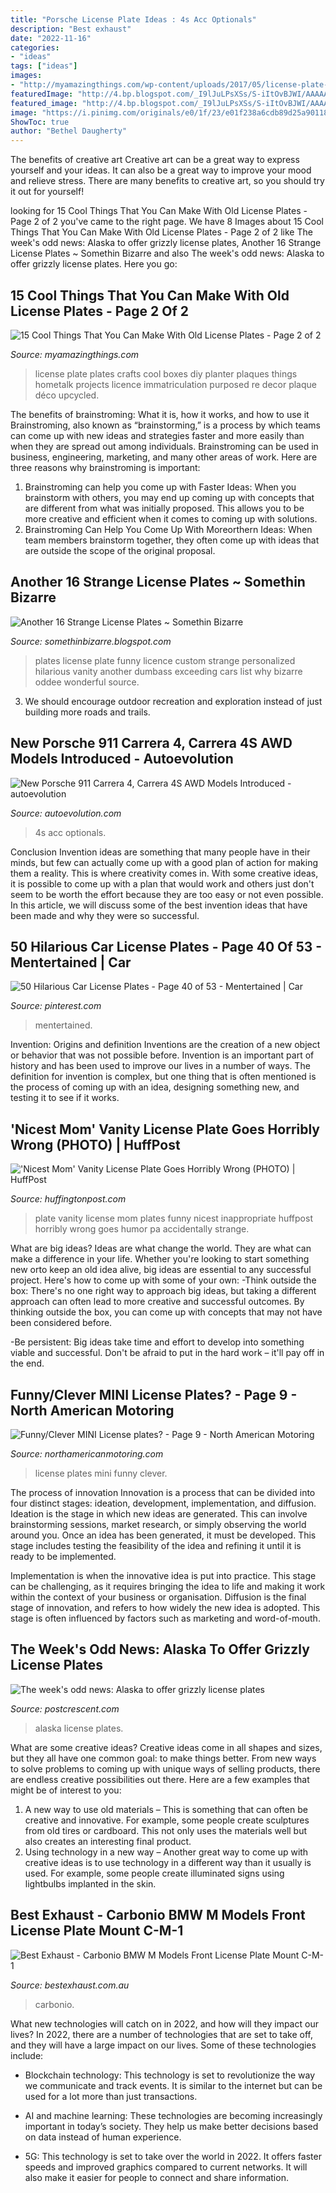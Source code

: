 ```yaml
---
title: "Porsche License Plate Ideas : 4s Acc Optionals"
description: "Best exhaust"
date: "2022-11-16"
categories:
- "ideas"
tags: ["ideas"]
images:
- "http://myamazingthings.com/wp-content/uploads/2017/05/license-plate-diy-15.jpg"
featuredImage: "http://4.bp.blogspot.com/_I9lJuLPsXSs/S-iItOvBJWI/AAAAAAAAMok/MfELHXYYZR0/s400/Another+16+Strange+License+Plates+2.jpg"
featured_image: "http://4.bp.blogspot.com/_I9lJuLPsXSs/S-iItOvBJWI/AAAAAAAAMok/MfELHXYYZR0/s400/Another+16+Strange+License+Plates+2.jpg"
image: "https://i.pinimg.com/originals/e0/1f/23/e01f238a6cdb89d25a901181b8c56e5c.jpg"
ShowToc: true
author: "Bethel Daugherty"
---
```



The benefits of creative art
Creative art can be a great way to express yourself and your ideas. It can also be a great way to improve your mood and relieve stress. There are many benefits to creative art, so you should try it out for yourself!

	

		
looking for 15 Cool Things That You Can Make With Old License Plates - Page 2 of 2 you've came to the right page. We have 8 Images about 15 Cool Things That You Can Make With Old License Plates - Page 2 of 2 like The week&#039;s odd news: Alaska to offer grizzly license plates, Another 16 Strange License Plates ~ Somethin Bizarre and also The week&#039;s odd news: Alaska to offer grizzly license plates. Here you go:
		
    
## 15 Cool Things That You Can Make With Old License Plates - Page 2 Of 2

<img loading=lazy src="http://myamazingthings.com/wp-content/uploads/2017/05/license-plate-diy-15.jpg" onerror="this.onerror=null;this.src='https://tse3.mm.bing.net/th?id=OIP.90b5yZ42JkjPdhyzIQpY7AHaJ6&amp;pid=15.1';" alt="15 Cool Things That You Can Make With Old License Plates - Page 2 of 2">

_Source: myamazingthings.com_

>license plate plates crafts cool boxes diy planter plaques things hometalk projects licence immatriculation purposed re decor plaque déco upcycled. 

	

The benefits of brainstroming: What it is, how it works, and how to use it
Brainstroming, also known as “brainstorming,” is a process by which teams can come up with new ideas and strategies faster and more easily than when they are spread out among individuals. Brainstroming can be used in business, engineering, marketing, and many other areas of work. Here are three reasons why brainstroming is important: 
1. Brainstroming can help you come up with Faster Ideas: When you brainstorm with others, you may end up coming up with concepts that are different from what was initially proposed. This allows you to be more creative and efficient when it comes to coming up with solutions. 
2. Brainstroming Can Help You Come Up With Moreorthern Ideas: When team members brainstorm together, they often come up with ideas that are outside the scope of the original proposal.

    
## Another 16 Strange License Plates ~ Somethin Bizarre

<img loading=lazy src="http://4.bp.blogspot.com/_I9lJuLPsXSs/S-iItOvBJWI/AAAAAAAAMok/MfELHXYYZR0/s400/Another+16+Strange+License+Plates+2.jpg" onerror="this.onerror=null;this.src='https://tse3.mm.bing.net/th?id=OIP.N6i5y0oPK5ual7j5HiqAOgAAAA&amp;pid=15.1';" alt="Another 16 Strange License Plates ~ Somethin Bizarre">

_Source: somethinbizarre.blogspot.com_

>plates license plate funny licence custom strange personalized hilarious vanity another dumbass exceeding cars list why bizarre oddee wonderful source. 

	

3. We should encourage outdoor recreation and exploration instead of just building more roads and trails.

    
## New Porsche 911 Carrera 4, Carrera 4S AWD Models Introduced - Autoevolution

<img loading=lazy src="https://s1.cdn.autoevolution.com/images/news/gallery/new-porsche-911-carrera-4-carrera-4s-awd-models-introduced_5.jpg" onerror="this.onerror=null;this.src='https://tse3.mm.bing.net/th?id=OIP.TdjXeWVrVeAdVo9TpDj6TgHaE0&amp;pid=15.1';" alt="New Porsche 911 Carrera 4, Carrera 4S AWD Models Introduced - autoevolution">

_Source: autoevolution.com_

>4s acc optionals. 

	

Conclusion
Invention ideas are something that many people have in their minds, but few can actually come up with a good plan of action for making them a reality. This is where creativity comes in. With some creative ideas, it is possible to come up with a plan that would work and others just don't seem to be worth the effort because they are too easy or not even possible. In this article, we will discuss some of the best invention ideas that have been made and why they were so successful.

    
## 50 Hilarious Car License Plates - Page 40 Of 53 - Mentertained | Car

<img loading=lazy src="https://i.pinimg.com/originals/e0/1f/23/e01f238a6cdb89d25a901181b8c56e5c.jpg" onerror="this.onerror=null;this.src='https://tse2.mm.bing.net/th?id=OIP.T31aqx-Ml9bAt3bRcn__bQHaFN&amp;pid=15.1';" alt="50 Hilarious Car License Plates - Page 40 of 53 - Mentertained | Car">

_Source: pinterest.com_

>mentertained. 

	

Invention: Origins and definition
Inventions are the creation of a new object or behavior that was not possible before. Invention is an important part of history and has been used to improve our lives in a number of ways. The definition for invention is complex, but one thing that is often mentioned is the process of coming up with an idea, designing something new, and testing it to see if it works.

    
## &#039;Nicest Mom&#039; Vanity License Plate Goes Horribly Wrong (PHOTO) | HuffPost

<img loading=lazy src="http://i.huffpost.com/gen/809861/images/o-NICEST-MOM-VANITY-PLATE-facebook.jpg" onerror="this.onerror=null;this.src='https://tse3.mm.bing.net/th?id=OIP.0opdcgW1lxWVkjosrWiU8AHaJ4&amp;pid=15.1';" alt="&#039;Nicest Mom&#039; Vanity License Plate Goes Horribly Wrong (PHOTO) | HuffPost">

_Source: huffingtonpost.com_

>plate vanity license mom plates funny nicest inappropriate huffpost horribly wrong goes humor pa accidentally strange. 

	

What are big ideas?
Ideas are what change the world. They are what can make a difference in your life. Whether you're looking to start something new orto keep an old idea alive, big ideas are essential to any successful project. Here's how to come up with some of your own: 
-Think outside the box: There's no one right way to approach big ideas, but taking a different approach can often lead to more creative and successful outcomes. By thinking outside the box, you can come up with concepts that may not have been considered before. 

-Be persistent: Big ideas take time and effort to develop into something viable and successful. Don't be afraid to put in the hard work – it'll pay off in the end.

    
## Funny/Clever MINI License Plates? - Page 9 - North American Motoring

<img loading=lazy src="https://www.northamericanmotoring.com/forums/attachments/general-mini-talk/89865d1395790612-funny-clever-mini-license-plates-14-2.jpg" onerror="this.onerror=null;this.src='https://tse2.mm.bing.net/th?id=OIP.qjqsuxe1N9aOWMJN57SX5AHaLH&amp;pid=15.1';" alt="Funny/Clever MINI License plates? - Page 9 - North American Motoring">

_Source: northamericanmotoring.com_

>license plates mini funny clever. 

	

The process of innovation
Innovation is a process that can be divided into four distinct stages: ideation, development, implementation, and diffusion.
Ideation is the stage in which new ideas are generated. This can involve brainstorming sessions, market research, or simply observing the world around you. Once an idea has been generated, it must be developed. This stage includes testing the feasibility of the idea and refining it until it is ready to be implemented.

Implementation is when the innovative idea is put into practice. This stage can be challenging, as it requires bringing the idea to life and making it work within the context of your business or organisation. Diffusion is the final stage of innovation, and refers to how widely the new idea is adopted. This stage is often influenced by factors such as marketing and word-of-mouth.

    
## The Week&#039;s Odd News: Alaska To Offer Grizzly License Plates

<img loading=lazy src="https://www.gannett-cdn.com/-mm-/f3d6f67606c09b94461394c9f576acdbd063a32d/c=24-0-677-369/local/-/media/2015/01/03/WIGroup/Appleton/635558904333055661-alaska.jpg?width=3200&amp;height=1680&amp;fit=crop" onerror="this.onerror=null;this.src='https://tse4.mm.bing.net/th?id=OIP.Zun4X3yjz67uHplt1Uw9WgHaD4&amp;pid=15.1';" alt="The week&#039;s odd news: Alaska to offer grizzly license plates">

_Source: postcrescent.com_

>alaska license plates. 

	

What are some creative ideas?
Creative ideas come in all shapes and sizes, but they all have one common goal: to make things better. From new ways to solve problems to coming up with unique ways of selling products, there are endless creative possibilities out there. Here are a few examples that might be of interest to you: 
1. A new way to use old materials – This is something that can often be creative and innovative. For example, some people create sculptures from old tires or cardboard. This not only uses the materials well but also creates an interesting final product. 
2. Using technology in a new way – Another great way to come up with creative ideas is to use technology in a different way than it usually is used. For example, some people create illuminated signs using lightbulbs implanted in the skin.

    
## Best Exhaust - Carbonio BMW M Models Front License Plate Mount C-M-1

<img loading=lazy src="https://www.bestexhaust.com.au/store/images/3_b06a92aa-2526-4e60-81df-f66d8df055d6_900x.jpg" onerror="this.onerror=null;this.src='https://tse3.mm.bing.net/th?id=OIP.FKlIk2_2dn1fF-1RXOuXqQHaFo&amp;pid=15.1';" alt="Best Exhaust - Carbonio BMW M Models Front License Plate Mount C-M-1">

_Source: bestexhaust.com.au_

>carbonio. 

	

What new technologies will catch on in 2022, and how will they impact our lives?
In 2022, there are a number of technologies that are set to take off, and they will have a large impact on our lives. Some of these technologies include: 
- Blockchain technology: This technology is set to revolutionize the way we communicate and track events. It is similar to the internet but can be used for a lot more than just transactions. 

- AI and machine learning: These technologies are becoming increasingly important in today’s society. They help us make better decisions based on data instead of human experience. 

- 5G: This technology is set to take over the world in 2022. It offers faster speeds and improved graphics compared to current networks. It will also make it easier for people to connect and share information.

